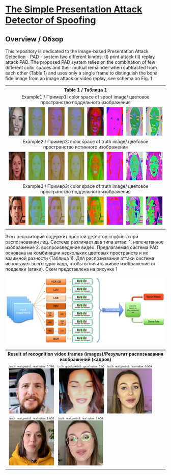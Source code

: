 # [The Simple Presentation Attack Detector of Spoofing](https://github.com/AlexDavydov357/The-Simple-Detector-of-Spoofing)

## Overview / Обзор 
 <p>This repository is dedicated to the image-based Presentation Attack Detection - 
PAD - system two different kindes: (I) print attack (II) replay attack PAD. The proposed PAD system relies on the 
combination of few different color spaces and their mutual remainder when subtracted from each other (Table 1) and 
uses only a single frame to distinguish the bona fide image from an image attack or video replay, see schema on Fig. 1</p>
<table>
<tr><th>Table 1 / Таблица 1</th></tr>
<tr><td align="center">Example1 / Пример1: color space of  spoof image/ цветовое пространство поддельного изображения<br>
<img height="103" width="851" src="images/face_ex1.png" title="Example 1 color space of spoof image" alt="Example 1 color space of spoof image"/><br>
Example2 / Пример2: color space of  truth image/ цветовое пространство истинного изображения<br>
<img height="103" width="851" src="images/face_ex2.png" title="Example 2 color space of truth image" alt="Example 2 color space of truth image"/><br>
Example3 / Пример3: color space of  truth image/ цветовое пространство поддельного изображения<br>
<img height="103" width="851" src="images/face_ex3.png" title="Example 3 color space of truth image" alt="Example 3 color space of truth image"/>
</td></tr>
</table>
<p>Этот репозиторий содержит простой детектор спуфинга при распозновании лиц. Система различает два типа аттак: 1. 
напечатанное изображение 2. воспроизведение видео. Предлагаемая система PAD основана на комбинации нескольких цветовых 
пространств и их взаимной разности (Таблица 1). Для распознавания аттаки система использует всего один кадр, чтобы 
отличить живое изображение от подделки (атаки). Схем представлена на рисунке 1</p>

<p align="center"><img src="images/system_sx.jpg" title="PAD System scheme" alt="PAD System sheme">
</p>
<table><tr><th>Result of recognition video frames (images)/Результат распознавания изображений (кадров)</th></tr>
 <tr><td>
<img src="images\detect_ex1.png" width="150"/>
<img src="images\detect_ex4.png" width="150"/>
<img src="images\detect_ex2.png" width="150"/>
<img src="images\detect_ex3.png" width="150"/>
<img src="images\detect_ex6.png" width="150"/></td></tr>
    </table>
